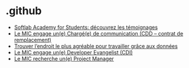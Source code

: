 # .github

<!--START_SECTION:feed-->
* [Softlab Academy for Students: découvrez les témoignages](https:&#x2F;&#x2F;www.mic-belgique.be&#x2F;blog&#x2F;articles&#x2F;softlab-academy-students&#x2F;)
* [Le MIC engage un(e) Chargé(e) de communication (CDD – contrat de remplacement)](https:&#x2F;&#x2F;www.mic-belgique.be&#x2F;blog&#x2F;articles&#x2F;le-mic-engage-une-charge-de-communication-cdd-contrat-de-remplacement&#x2F;)
* [Trouver l’endroit le plus agréable pour travailler grâce aux données](https:&#x2F;&#x2F;www.mic-belgique.be&#x2F;blog&#x2F;articles&#x2F;trouver-l-endroit-le-plus-agreable-pour-travailler-grace-aux-donnees&#x2F;)
* [Le MIC engage un(e) Developer Evangelist (CDI)](https:&#x2F;&#x2F;www.mic-belgique.be&#x2F;blog&#x2F;articles&#x2F;le-mic-recherche-une-developer-evangelist&#x2F;)
* [Le MIC recherche un(e) Project Manager](https:&#x2F;&#x2F;www.mic-belgique.be&#x2F;blog&#x2F;articles&#x2F;le-mic-recherche-une-project-manager&#x2F;)
<!--END_SECTION:feed-->
